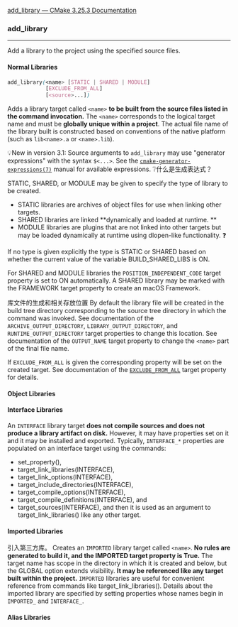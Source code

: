 [add\_library — CMake 3.25.3 Documentation](https://cmake.org/cmake/help/v3.25/command/add_library.html)
### add_library
---
Add a library to the project using the specified source files.

#### Normal Libraries
```scss
add_library(<name> [STATIC | SHARED | MODULE]
            [EXCLUDE_FROM_ALL]
            [<source>...])
```
Adds a library target called `<name>` **to be built from the source files listed in the command invocation.** The `<name>` corresponds to the logical target name and must be **globally unique within a project**. The actual file name of the library built is constructed based on conventions of the native platform (such as `lib<name>.a` or `<name>.lib`).

💡New in version 3.1: Source arguments to `add_library` may use "generator expressions" with the syntax `$<...>`. See the [`cmake-generator-expressions(7)`](https://cmake.org/cmake/help/v3.25/manual/cmake-generator-expressions.7.html#manual:cmake-generator-expressions(7) "cmake-generator-expressions(7)") manual for available expressions.
❔什么是生成表达式？

STATIC, SHARED, or MODULE may be given to specify the type of library to be created. 
- STATIC libraries are archives of object files for use when linking other targets. 
- SHARED libraries are linked **dynamically and loaded at runtime. **
- MODULE libraries are plugins that are not linked into other targets but may be loaded dynamically at runtime using dlopen-like functionality. ❓

If no type is given explicitly the type is STATIC or SHARED based on whether the current value of the variable BUILD_SHARED_LIBS is ON. 

For SHARED and MODULE libraries the `POSITION_INDEPENDENT_CODE` target property is set to ON automatically. A SHARED library may be marked with the FRAMEWORK target property to create an macOS Framework.

库文件的生成和相关存放位置
By default the library file will be created in the build tree directory corresponding to the source tree directory in which the command was invoked. See documentation of the `ARCHIVE_OUTPUT_DIRECTORY`, `LIBRARY_OUTPUT_DIRECTORY`, and `RUNTIME_OUTPUT_DIRECTORY` target properties to change this location. See documentation of the `OUTPUT_NAME` target property to change the `<name>` part of the final file name.

If `EXCLUDE_FROM_ALL` is given the corresponding property will be set on the created target. See documentation of the [`EXCLUDE_FROM_ALL`](https://cmake.org/cmake/help/v3.25/prop_tgt/EXCLUDE_FROM_ALL.html#prop_tgt:EXCLUDE_FROM_ALL "EXCLUDE_FROM_ALL") target property for details.


#### Object Libraries

#### Interface Libraries
An `INTERFACE` library target **does not compile sources and does not produce a library artifact on disk.** However, it may have properties set on it and it may be installed and exported. Typically, `INTERFACE_*` properties are populated on an interface target using the commands:

- set_property(),
- target_link_libraries(INTERFACE),
- target_link_options(INTERFACE),
- target_include_directories(INTERFACE),
- target_compile_options(INTERFACE),
- target_compile_definitions(INTERFACE), and
- target_sources(INTERFACE),
and then it is used as an argument to target_link_libraries() like any other target.

#### Imported Libraries
引入第三方库。
Creates an `IMPORTED` library target called `<name>`. **No rules are generated to build it, and the IMPORTED target property is True.** The target name has scope in the directory in which it is created and below, but the GLOBAL option extends visibility. **It may be referenced like any target built within the project.** `IMPORTED` libraries are useful for convenient reference from commands like target_link_libraries(). Details about the imported library are specified by setting properties whose names begin in `IMPORTED_` and `INTERFACE_`.


#### Alias Libraries